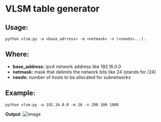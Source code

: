 # **VLSM table generator**
## **Usage:**
``` python vlsm.py -a <base_adrress> -m <netmask> -n (<needs>...). ```
## Where:
  * **base_address:**  ipv4 network address like 192.16.0.0
  * **netmask:** mask that delimits the network bits like 24 (stands for /24)
  * **needs:** number of hosts to be allocated for subnetworks

## **Example**:
  ```python vlsm.py -a 192.16.0.0 -m 16 -n 200 100 1000```


**Output**:
![image](https://github.com/fbSans/unitools/assets/95938238/098a3108-b43a-4d10-bf09-675f88371de2)

